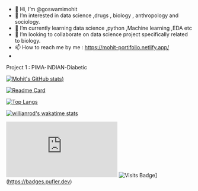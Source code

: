 - 👋 Hi, I’m @goswamimohit
- 👀 I’m interested in data science ,drugs , biology , anthropology and sociology.
- 🌱 I’m currently learning data science ,python ,Machine learning ,EDA etc
- 💞️ I’m looking to collaborate on data science project specifically related to biology.
- 📫 How to reach me by me :  https://mohit-portifolio.netlify.app/
- 
Project 1 : PIMA-INDIAN-Diabetic

<!---
goswamimohit/goswamimohit is a ✨ special ✨ repository because its `README.md` (this file) appears on your GitHub profile.
You can click the Preview link to take a look at your changes.
--->

[![Mohit's GitHub stats](https://github-readme-stats.vercel.app/api?username=goswamimohit&count_private=true&show_icons=true&theme=tokyonight))](https://github.com/goswamimohit/github-readme-stats)

[![Readme Card](https://github-readme-stats.vercel.app/api/pin/?username=goswamimohit&repo=github-readme-stats)](https://github.com/goswamimohit/github-readme-stats)

[![Top Langs](https://github-readme-stats.vercel.app/api/top-langs/?username=goswamimohit&layout=compact)](https://github.com/goswamimohit/github-readme-stats)

[![willianrod's wakatime stats](https://github-readme-stats.vercel.app/api/wakatime?username=@e3d6a950-7e61-4789-8e05-e6761be4af1c)](https://github.com/goswamimohit/github-readme-stats)

[![Visits Badge](https://badges.pufler.dev/visits/goswamimohit/README.md)](https://badges.pufler.dev)
![Visits Badge](https://badges.pufler.dev/visits/goswamimohit/git-badges)](https://badges.pufler.dev)
